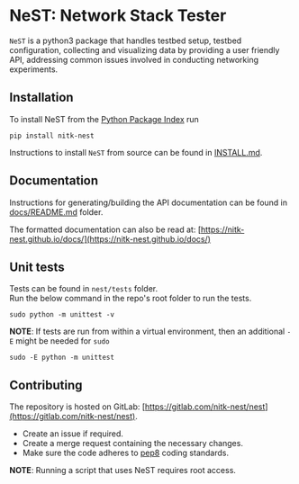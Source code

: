 # NeST: Network Stack Tester

`NeST` is a python3 package that handles testbed setup, testbed configuration,
collecting and visualizing data by providing a user friendly API, addressing
common issues involved in conducting networking experiments.

## Installation
To install NeST from the [Python Package Index](https://pypi.org/project/nitk-nest/0.1/) run
```
pip install nitk-nest
```
Instructions to install `NeST` from source can be found in
[INSTALL.md](https://gitlab.com/nitk-nest/nest/-/blob/master/INSTALL.md).

## Documentation
Instructions for generating/building the API documentation can be found in
[docs/README.md](https://gitlab.com/nitk-nest/nest/-/blob/master/docs/README.md) folder.

The formatted documentation can also be read at:
[https://nitk-nest.github.io/docs/](https://nitk-nest.github.io/docs/)

## Unit tests
Tests can be found in `nest/tests` folder.\
Run the below command in the repo's root folder to run the tests.
```
sudo python -m unittest -v
```

**NOTE**: If tests are run from within a virtual environment, then an additional
`-E` might be needed for `sudo`
```
sudo -E python -m unittest
```

## Contributing

The repository is hosted on GitLab:
[https://gitlab.com/nitk-nest/nest](https://gitlab.com/nitk-nest/nest).

- Create an issue if required.
- Create a merge request containing the necessary changes.
- Make sure the code adheres to
[pep8](https://www.python.org/dev/peps/pep-0008/) coding standards.

**NOTE**: Running a script that uses NeST requires root access.
